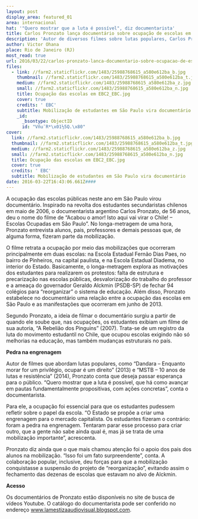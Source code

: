 ```yaml
---
layout: post
display_area: featured_01
area: internacional
hat: '"Quero mostrar que a luta é possível", diz documentarista'
title: Carlos Pronzato lança documentário sobre ocupação de escolas em São Paulo
description: 'Autor de diversos filmes sobre lutas populares, Carlos Pronzato lança documentário sobre ocupação de escolas em São Paul'
author: Victor Ohana
place: Rio de Janeiro (RJ)
most_read: true
url: 2016/03/22/carlos-pronzato-lanca-documentario-sobre-ocupacao-de-escolas-em-sao-paulo/
files:
  - link: //farm2.staticflickr.com/1483/25988768615_a580e612ba_b.jpg
    thumbnail: //farm2.staticflickr.com/1483/25988768615_a580e612ba_t.jpg
    medium: //farm2.staticflickr.com/1483/25988768615_a580e612ba_z.jpg
    small: //farm2.staticflickr.com/1483/25988768615_a580e612ba_n.jpg
    title: Ocupação das escolas em EBC2_EBC.jpg
    cover: true
    credits: ' EBC'
    subtitle: Mobilização de estudantes em São Paulo vira documentário
    _id:
      _bsontype: ObjectID
      id: "Vñu¯R*\x01½5Q.\x80"
cover:
  link: //farm2.staticflickr.com/1483/25988768615_a580e612ba_b.jpg
  thumbnail: //farm2.staticflickr.com/1483/25988768615_a580e612ba_t.jpg
  medium: //farm2.staticflickr.com/1483/25988768615_a580e612ba_z.jpg
  small: //farm2.staticflickr.com/1483/25988768615_a580e612ba_n.jpg
  title: Ocupação das escolas em EBC2_EBC.jpg
  cover: true
  credits: ' EBC'
  subtitle: Mobilização de estudantes em São Paulo vira documentário
date: 2016-03-22T16:43:06.661Z####
---
```

<p>A ocupa&ccedil;&atilde;o das escolas p&uacute;blicas neste ano em S&atilde;o Paulo virou document&aacute;rio. Inspirado na revolta dos estudantes secundaristas chilenos em maio de 2006, o documentarista argentino Carlos Pronzato, de 56 anos, deu o nome do filme de &ldquo;Acabou o amor! Isto aqui vai virar o Chile! &ndash; Escolas Ocupadas em S&atilde;o Paulo&rdquo;. No longa-metragem de uma hora, Pronzato entrevista alunos, pais, professores e demais pessoas que, de alguma forma, fizeram parte da mobiliza&ccedil;&atilde;o.&nbsp;</p>

<p>O filme retrata a ocupa&ccedil;&atilde;o por meio das mobiliza&ccedil;&otilde;es que ocorreram principalmente em duas escolas: na Escola Estadual Fern&atilde;o Dias Paes, no bairro de Pinheiros, na capital paulista, e na Escola Estadual Diadema, no interior do Estado. Basicamente, o longa-metragem explora as motiva&ccedil;&otilde;es dos estudantes para realizarem os protestos: falta de estrutura e precariza&ccedil;&atilde;o nas escolas p&uacute;blicas, desvaloriza&ccedil;&atilde;o do trabalho do professor e a amea&ccedil;a do governador Geraldo Alckmin (PSDB-SP) de fechar 94 col&eacute;gios para &ldquo;reorganizar&rdquo; o sistema de educa&ccedil;&atilde;o. Al&eacute;m disso, Pronzato estabelece no document&aacute;rio uma rela&ccedil;&atilde;o entre a ocupa&ccedil;&atilde;o das escolas em S&atilde;o Paulo e as manifesta&ccedil;&otilde;es que ocorreram em junho de 2013.</p>

<p>Segundo Pronzato, a ideia de filmar o document&aacute;rio surgiu a partir de quando ele soube que, nas ocupa&ccedil;&otilde;es, os estudantes exibiam um filme de sua autoria, &ldquo;A Rebeli&atilde;o dos Pinguins&rdquo; (2007). Trata-se de um registro da luta do movimento estudantil no Chile, que ocupou escolas exigindo n&atilde;o s&oacute; melhorias na educa&ccedil;&atilde;o, mas tamb&eacute;m mudan&ccedil;as estruturais no pa&iacute;s.&nbsp;</p>

<p><strong>Pedra na engrenagem</strong></p>

<p>Autor de filmes que abordam lutas populares, como &ldquo;Dandara &ndash; Enquanto morar for um privil&eacute;gio, ocupar &eacute; um direito&rdquo; (2013) e &ldquo;MSTB &ndash; 10 anos de lutas e resist&ecirc;ncia&rdquo; (2014), Pronzato conta que deseja passar esperan&ccedil;a para o p&uacute;blico. &ldquo;Quero mostrar que a luta &eacute; poss&iacute;vel, que h&aacute; como avan&ccedil;ar em pautas fundamentalmente propositivas, com a&ccedil;&otilde;es concretas&rdquo;, conta o documentarista.&nbsp;</p>

<p>Para ele, a ocupa&ccedil;&atilde;o foi essencial para que os estudantes pudessem refletir sobre o papel da escola. &ldquo;O Estado se prop&otilde;e a criar uma engrenagem para o mercado capitalista. Os estudantes fizeram o contr&aacute;rio: foram a pedra na engrenagem. Tentaram parar esse processo para criar outro, que a gente n&atilde;o sabe ainda qual &eacute;, mas j&aacute; se trata de uma mobiliza&ccedil;&atilde;o importante&rdquo;, acrescenta.&nbsp;</p>

<p>Pronzato diz ainda que o que mais chamou aten&ccedil;&atilde;o foi o apoio dos pais dos alunos na mobiliza&ccedil;&atilde;o. &ldquo;Isso foi um fato surpreendente&rdquo;, conta. A colabora&ccedil;&atilde;o popular, inclusive, deu for&ccedil;as para que a mobiliza&ccedil;&atilde;o conquistasse a suspens&atilde;o do projeto de &ldquo;reorganiza&ccedil;&atilde;o&rdquo;, evitando assim o fechamento das dezenas de escolas que estavam no alvo de Alckmin.&nbsp;</p>

<p><strong>Acesso</strong></p>

<p>Os document&aacute;rios de Pronzato est&atilde;o dispon&iacute;veis no site de busca de v&iacute;deos Youtube. O cat&aacute;logo do documentarista pode ser conferido no endere&ccedil;o&nbsp;<a href="http://www.lamestizaaudiovisual.blogspot.com.br/" target="_blank">www.lamestizaaudiovisual.blogspot.com</a>.&nbsp;</p>

